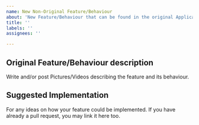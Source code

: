 ```yaml
---
name: New Non-Original Feature/Behaviour
about: 'New Feature/Behaviour that can be found in the original Application/Website. '
title: ''
labels: ''
assignees: ''

---
```


## Original Feature/Behaviour description 

Write and/or post Pictures/Videos describing the feature and its behaviour.

## Suggested Implementation

For any ideas on how your feature could be implemented. If you have already a pull request, you may link it here too.
